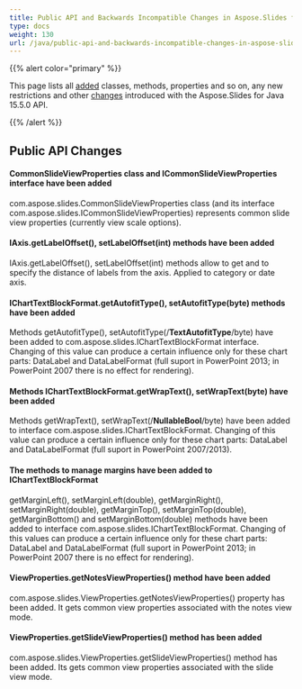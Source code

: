 ```yaml
---
title: Public API and Backwards Incompatible Changes in Aspose.Slides for Java 15.5.0
type: docs
weight: 130
url: /java/public-api-and-backwards-incompatible-changes-in-aspose-slides-for-java-15-5-0/
---
```


{{% alert color="primary" %}} 

This page lists all [added](/slides/java/public-api-and-backwards-incompatible-changes-in-aspose-slides-for-java-15-5-0/) classes, methods, properties and so on, any new restrictions and other [changes](/slides/java/public-api-and-backwards-incompatible-changes-in-aspose-slides-for-java-15-5-0/) introduced with the Aspose.Slides for Java 15.5.0 API.

{{% /alert %}} 
## **Public API Changes**
#### **CommonSlideViewProperties class and ICommonSlideViewProperties interface have been added**
com.aspose.slides.CommonSlideViewProperties class (and its interface com.aspose.slides.ICommonSlideViewProperties) represents common slide view properties (currently view scale options).
#### **IAxis.getLabelOffset(), setLabelOffset(int) methods have been added**
IAxis.getLabelOffset(), setLabelOffset(int) methods allow to get and to specify the distance of labels from the axis. Applied to category or date axis.
#### **IChartTextBlockFormat.getAutofitType(), setAutofitType(byte) methods have been added**
Methods getAutofitType(), setAutofitType(/**TextAutofitType**/byte) have been added to com.aspose.slides.IChartTextBlockFormat interface.
Changing of this value can produce a certain influence only for these chart parts: DataLabel and DataLabelFormat (full suport in PowerPoint 2013; in PowerPoint 2007 there is no effect for rendering).
#### **Methods IChartTextBlockFormat.getWrapText(), setWrapText(byte) have been added**
Methods getWrapText(), setWrapText(/**NullableBool**/byte) have been added to interface com.aspose.slides.IChartTextBlockFormat.
Changing of this value can produce a certain influence only for these chart parts: DataLabel and DataLabelFormat (full suport in PowerPoint 2007/2013).
#### **The methods to manage margins have been added to IChartTextBlockFormat**
getMarginLeft(), setMarginLeft(double), getMarginRight(), setMarginRight(double), getMarginTop(), setMarginTop(double), getMarginBottom() and setMarginBottom(double) methods have been added to interface com.aspose.slides.IChartTextBlockFormat.
Changing of this values can produce a certain influence only for these chart parts: DataLabel and DataLabelFormat (full suport in PowerPoint 2013; in PowerPoint 2007 there is no effect for rendering).
#### **ViewProperties.getNotesViewProperties() method have been added**
com.aspose.slides.ViewProperties.getNotesViewProperties() property has been added. It gets common view properties associated with the notes view mode.
#### **ViewProperties.getSlideViewProperties() method has been added**
com.aspose.slides.ViewProperties.getSlideViewProperties() method has been added. Its gets common view properties associated with the slide view mode.
